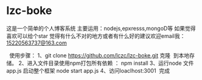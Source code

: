 # lzc-boke
这是一个简单的个人博客系统
主要运用：nodejs,epxresss,mongoD等
如果觉得喜欢可以给个star
觉得有什么不对的地方或者有什么好的建议欢迎email我：15220563737@163.com


 
使用步骤：
 1、git clone https://github.com/lczc/lzc-boke.git 克隆
 到本地存储。
 2、进入文件目录使用npm打包所有依赖 ： npm install
 3、运行node 文件 app.js 启动整个框架 node start app.js
 4、访问loaclhost:3001  完成

